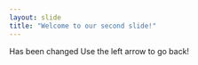 ```yaml
---
layout: slide
title: "Welcome to our second slide!"
---
```

Has been changed
Use the left arrow to go back!
